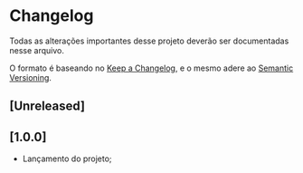 # Changelog

Todas as alterações importantes desse projeto deverão ser documentadas nesse arquivo.

O formato é baseando no [Keep a Changelog](https://keepachangelog.com/en/1.0.0/), e o mesmo adere ao [Semantic Versioning](https://semver.org/spec/v2.0.0.html).

## [Unreleased]

## [1.0.0]

- Lançamento do projeto;
